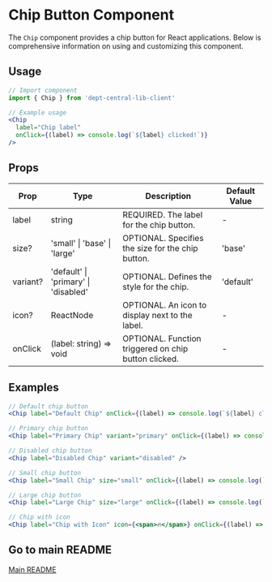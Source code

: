 # Chip Button Component

The `Chip` component provides a chip button for React applications. Below is comprehensive information on using and customizing this component.

## Usage

```jsx
// Import component
import { Chip } from 'dept-central-lib-client'
```

```jsx
// Example usage
<Chip
  label="Chip label"
  onClick={(label) => console.log(`${label} clicked!`)}
/>
```

## Props

| Prop     | Type                                 | Description                                          | Default Value |
| -------- | ------------------------------------ | ---------------------------------------------------- | ------------- |
| label    | string                               | REQUIRED. The label for the chip button.             | -             |
| size?    | 'small' \| 'base' \| 'large'         | OPTIONAL. Specifies the size for the chip button.     | 'base'        |
| variant? | 'default' \| 'primary' \| 'disabled' | OPTIONAL. Defines the style for the chip.             | 'default'     |
| icon?    | ReactNode                            | OPTIONAL. An icon to display next to the label.      | -             |
| onClick  | (label: string) => void              | OPTIONAL. Function triggered on chip button clicked. | -             |

## Examples

```jsx
// Default chip button
<Chip label="Default Chip" onClick={(label) => console.log(`${label} clicked!`)} />

// Primary chip button
<Chip label="Primary Chip" variant="primary" onClick={(label) => console.log(`${label} clicked!`)} />

// Disabled chip button
<Chip label="Disabled Chip" variant="disabled" />

// Small chip button
<Chip label="Small Chip" size="small" onClick={(label) => console.log(`${label} clicked!`)} />

// Large chip button
<Chip label="Large Chip" size="large" onClick={(label) => console.log(`${label} clicked!`)} />

// Chip with icon
<Chip label="Chip with Icon" icon={<span>🔥</span>} onClick={(label) => console.log(`${label} clicked!`)} />
```

## Go to main README

[Main README](../../../README.md#components)
